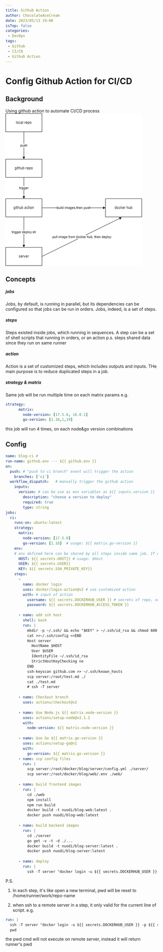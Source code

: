 ```yaml
---
title: Github Action
author: ChocolateAceCream
date: 2023/05/13 19:00
isTop: false
categories:
 - DevOps
tags:
 - Github
 - CI/CD
 - Github Action
---
```


# Config Github Action for CI/CD <Badge text="Github" type="warning" />

## Background
Using github action to automate CI/CD process
<img src="../../../../../public/img/2023/05/13/1.drawio.png" alt="图片alt" title="图片title">

## Concepts
##### jobs
Jobs, by default, is running in parallel, but its dependencies can be configured so that jobs can be run in orders.
Jobs, indeed, is a set of steps.

##### steps
Steps existed inside jobs, which running in sequences.
A step can be a set of shell scripts that running in orders,
or an action
p.s. steps shared data since they run on same runner

##### action
Action is a set of customized steps, which includes outputs and inputs. THe main purpose is to reduce duplicated steps in a job.

##### strategy & matrix
Same job will be run multiple time on each matrix params
e.g.
```yaml
strategy:
      matrix:
        node-version: [17.5.0, 16.0.1]
        go-version: [1.18,1,19]
```
this job will run 4 times, on each node&go version combinations

## Config
```yaml
name: blog-ci #
run-name: github.env --- ${{ github.env }}
on:
  push: # "push to ci branch" event will trigger the action
    branches: ['ci']
  workflow_dispatch:   # manually trigger the github action
    inputs:
      version: # can be use as env variables as ${{ inputs.version }}
        description: "choose a version to deploy"
        required: true
        type: string
jobs:
  ci:
    runs-on: ubuntu-latest
    strategy:
      matrix:
        node-version: [17.5.0]
        go-version: [1.18]  # usage: ${{ matrix.go-version }}
    env:
    # env defined here can be shared by all steps inside same job. If env defined inside a step, then that variable only available inside that step
      HOST: ${{ secrets.HOST}} # usage: $Host
      USER: ${{ secrets.USER}}
      KEY: ${{ secrets.SSH_PRIVATE_KEY}}
    steps:
      -
        name: docker login
        uses: docker/login-action@v2 # use customized action
        with: # input of action
          username: ${{ secrets.DOCKERHUB_USER }} # secrets of repo, set on github web UI
          password: ${{ secrets.DOCKERHUB_ACCESS_TOKEN }}

      - name: add ssh host
        shell: bash
        run: |
          mkdir -p ~/.ssh/ && echo "$KEY" > ~/.ssh/id_rsa && chmod 600 ~/.ssh/id_rsa
          cat >>~/.ssh/config <<END
          Host server
            HostName $HOST
            User $USER
            IdentityFile ~/.ssh/id_rsa
            StrictHostKeyChecking no
          END
          ssh-keyscan github.com >> ~/.ssh/known_hosts
          scp server:/root/test.md ./
          cat ./test.md
          # ssh -T server

      - name: Checkout branch
        uses: actions/checkout@v2

      - name: Use Node.js ${{ matrix.node-version }}
        uses: actions/setup-node@v2.1.2
        with:
          node-version: ${{ matrix.node-version }}

      - name: Use Go ${{ matrix.go-version }}
        uses: actions/setup-go@v1
        with:
          go-version: ${{ matrix.go-version }}
      - name: scp config files
        run: |
          scp server:/root/docker/blog/server/config.yml ./server/
          scp server:/root/docker/blog/web/.env ./web/

      - name: build frontend images
        run: |
          cd ./web
          npm install
          npm run build
          docker build -t nuodi/blog-web:latest .
          docker push nuodi/blog-web:latest

      - name: build backend images
        run: |
          cd ./server
          go get -v -t -d ./...
          docker build -t nuodi/blog-server:latest .
          docker push nuodi/blog-server:latest

      - name: deploy
        run: |
          ssh -T server "docker login -u ${{ secrets.DOCKERHUB_USER }} -p ${{ secrets.DOCKERHUB_ACCESS_TOKEN }} && /root/deploy.sh"
```

P.S.
1. In each step, it's like open a new terminal, pwd will be reset to /home/runner/work/repo-name

2. when ssh to a remote server in a step, it only valid for the current line of script. e.g.
```yaml
run: |
  ssh -T server "docker login -u ${{ secrets.DOCKERHUB_USER }} -p ${{ secrets.DOCKERHUB_ACCESS_TOKEN }} && /root/deploy.sh"
  pwd
```
the <a>pwd</a> cmd will not execute on remote server, instead it will return runner's pwd